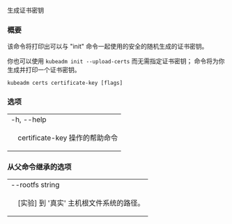 <!--
The file is auto-generated from the Go source code of the component using a generic
[generator](https://github.com/kubernetes-sigs/reference-docs/). To learn how
to generate the reference documentation, please read
[Contributing to the reference documentation](/docs/contribute/generate-ref-docs/).
To update the reference conent, please follow the 
[Contributing upstream](/docs/contribute/generate-ref-docs/contribute-upstream/)
guide. You can file document formatting bugs against the
[reference-docs](https://github.com/kubernetes-sigs/reference-docs/) project.
-->

<!--
Generate certificate keys
-->
生成证书密钥

<!--
### Synopsis
-->
### 概要

<!--
This command will print out a secure randomly-generated certificate key that can be used with
the "init" command.
-->
该命令将打印出可以与 "init" 命令一起使用的安全的随机生成的证书密钥。

<!--
You can also use "kubeadm init -upload-certs" without specifying a certificate key and it will generate and print one for you.
-->
你也可以使用 `kubeadm init --upload-certs` 而无需指定证书密钥；
命令将为你生成并打印一个证书密钥。

```
kubeadm certs certificate-key [flags]
```

<!--
### Options
-->
### 选项

   <table style="width: 100%; table-layout: fixed;">
<colgroup>
<col span="1" style="width: 10px;" />
<col span="1" />
</colgroup>
<tbody>

<tr>
<td colspan="2">-h, --help</td>
</tr>
<tr>
<td></td><td style="line-height: 130%; word-wrap: break-word;">
<p>
<!--
help for certificate-key
-->
certificate-key 操作的帮助命令
</p>
</td>
</tr>

</tbody>
</table>

<!--
### Options inherited from parent commands
-->
### 从父命令继承的选项

   <table style="width: 100%; table-layout: fixed;">
<colgroup>
<col span="1" style="width: 10px;" />
<col span="1" />
</colgroup>
<tbody>

<tr>
<td colspan="2">--rootfs string</td>
</tr>
<tr>
<td></td><td style="line-height: 130%; word-wrap: break-word;">
<p>
<!--
[EXPERIMENTAL] The path to the 'real' host root filesystem.
-->
[实验] 到 '真实' 主机根文件系统的路径。
<p>
</td>
</tr>

</tbody>
</table>


